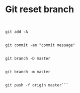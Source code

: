 # Git reset branch




```git checkout --orphan latest_branch


git add -A


git commit -am "commit message"


git branch -D master


git branch -m master


git push -f origin master```
